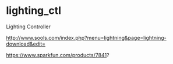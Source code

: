 lighting_ctl
============

Lighting Controller 

http://www.sools.com/index.php?menu=lightning&page=lightning-download&edit=

https://www.sparkfun.com/products/7841?
